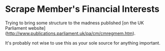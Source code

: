 Scrape Member's Financial Interests
===================================

Trying to bring some structure to the madness published [on the UK Parliament website] (http://www.publications.parliament.uk/pa/cm/cmregmem.htm).

It's probably not wise to use this as your sole source for anything important.
